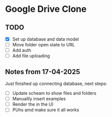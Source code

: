 # Google Drive Clone

## TODO

- [x] Set up database and data model
- [ ] Move folder open state to URL
- [ ] Add auth
- [ ] Add file uploading

## Notes from 17-04-2025

Just finished up connecting database, next steps:

- [ ] Update scheam to show files and folders
- [ ] Manuallly insert examples
- [ ] Render the in the UI
- [ ] PUhs amd make sure it all works
